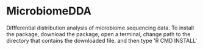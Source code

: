# MicrobiomeDDA
Diffferential distribution analysis of microbiome sequencing data. To install the package, download the package, open a terminal, change path to the directory that contains the downloaded file, and then type 'R CMD INSTALL'
